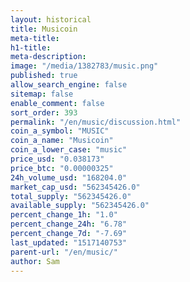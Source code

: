 ```yaml
---
layout: historical
title: Musicoin
meta-title: 
h1-title: 
meta-description: 
image: "/media/1382783/music.png"
published: true
allow_search_engine: false
sitemap: false
enable_comment: false
sort_order: 393
permalink: "/en/music/discussion.html"
coin_a_symbol: "MUSIC"
coin_a_name: "Musicoin"
coin_a_lower_case: "music"
price_usd: "0.038173"
price_btc: "0.00000325"
24h_volume_usd: "168204.0"
market_cap_usd: "562345426.0"
total_supply: "562345426.0"
available_supply: "562345426.0"
percent_change_1h: "1.0"
percent_change_24h: "6.78"
percent_change_7d: "-7.69"
last_updated: "1517140753"
parent-url: "/en/music/"
author: Sam
---
```


